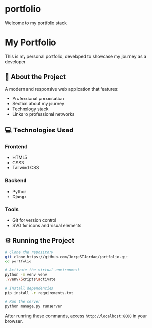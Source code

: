 # portfolio
Welcome to my portfolio stack
# My Portfolio

This is my personal portfolio, developed to showcase my journey as a developer

## 🚀 About the Project

A modern and responsive web application that features:
- Professional presentation
- Section about my journey
- Technology stack
- Links to professional networks

## 💻 Technologies Used

### Frontend
- HTML5
- CSS3
- Tailwind CSS

### Backend
- Python
- Django

### Tools
- Git for version control
- SVG for icons and visual elements

## ⚙️ Running the Project

```bash
# Clone the repository
git clone https://github.com/JorgeSTJordao/portfolio.git
cd portfolio

# Activate the virtual environment
python -m venv venv
.\venv\Scripts\activate

# Install dependencies
pip install -r requirements.txt

# Run the server
python manage.py runserver
```

After running these commands, access `http://localhost:8000` in your browser.